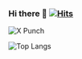 ### Hi there 👋 [![Hits](https://hits.seeyoufarm.com/api/count/incr/badge.svg?url=https%3A%2F%2Fgithub.com%2Fmatoriazis&count_bg=%23A530CD&title_bg=%23333333&icon=processwire.svg&icon_color=%23FFFFFF&title=matoriazis&edge_flat=false)](https://github.com/matoriazis/)

![X Punch](https://github-readme-stats-one-bice.vercel.app/api?username=matoriazis&show_icons=true&include_all_commits=true&count_private=true&role=OWNER,ORGANIZATION_MEMBER,COLLABORATOR&theme=dracula)

![Top Langs](https://github-readme-stats-one-bice.vercel.app/api/top-langs/?username=xpunch&hide=less,css&layout=compact&role=OWNER,ORGANIZATION_MEMBER,COLLABORATOR&theme=dracula)
